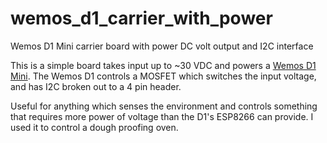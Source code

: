 # wemos_d1_carrier_with_power
Wemos D1 Mini carrier board with power DC volt output and I2C interface

This is a simple board takes input up to ~30 VDC and powers a [Wemos D1 Mini](https://universal-solder.ca/product/wemos-d1-mini-esp8266-wifi-iot-module/).
The Wemos D1 controls a MOSFET which switches the input voltage, and has I2C broken out to a 4 pin header. 

Useful for anything which senses the environment and controls something that requires more power of voltage than the D1's ESP8266 can provide. I used it to control a dough proofing oven.
